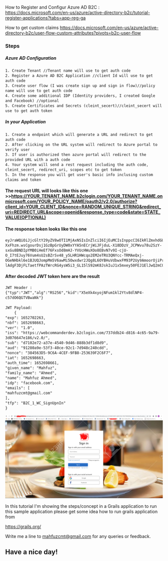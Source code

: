 
How to Register and Configur Azure AD B2C : https://docs.microsoft.com/en-us/azure/active-directory-b2c/tutorial-register-applications?tabs=app-reg-ga

How to get custom claims https://docs.microsoft.com/en-us/azure/active-directory-b2c/user-flow-custom-attributes?pivots=b2c-user-flow

### Steps

##### Azure AD Configuration
    1. Create Tenant //Tenant name will use to get auth code
    2. Register a Azure AD B2C Application //client Id will use to get auth code
    3. Create user flow (I was create sign up and sign in flow)//policy name will use to get auth code
    4. Create some additional IDP (Identity providers, I created Google and Facebook) //optional
    5. Create Certificates and Secrets (cleint_secert)//cleint_secert will use to get auth token

##### In your Application
    1. Create a endpoint which will generate a URL and redirect to get auth code
    2. After clicking on the URL system will redirect to Azure portal to verify user
    3. If user is authorized then azure portal will redirect to the provided URL with a auth code
    4. Your system will send a rest request including the auth code, cleint_secert, redirect_uri, scopes etc to get token
    5. In the response you will get user's basic info inclusing custom claims and token


#### The request URL will looks like this one >>https://YOUR_TENANT_NAME.b2clogin.com/YOUR_TENANT_NAME.onmicrosoft.com/YOUR_POLICY_NAME/oauth2/v2.0/authorize?client_id=YOUR_CLIENT_ID&nonce=RANDOM_UNIQUE_STRING&redirect_uri=REDIRECT_URL&scope=openid&response_type=code&state=STATE_VALUE(OPTIONAL)

#### The response token looks like this one 

    eyJraWQiOiJjcGltY29yZV8wOTI1MjAxNSIsInZlciI6IjEuMCIsInppcCI6IkRlZmxhdGUiLCJzZXIiOiIxLjAifQ..2IaT6uKWR-XxFhzm.wsCgourDsj1GzBpGrUyDW0xYYA5nECrjWiJFjduL-X18DDzV_JCPWvu78u2SzY-sxGu8BNDIpYMB0iHeEf76FxsOd8mHJ-YVUcHWuXOo8EBvN7v9I-cjU-O_I7tEJuy76Vum4sU2sBZrSv48_y5LHR1HWcqo2EM2eTRU3QNYcc-TRMAeQxj-OGeNHbkl6e1BJUQJompMm5V6awMi5Owxdwr2JQg8L6OYBHuVdbwxFM93P2Uy9AmoorOjiPrPD2OyYtSpvlGzO5uAffD18RAPHR1hJGhaSnjcFdQ0YYp0WXIBFj_envATI3yeVuKvE2Wh8IFuF7LHIz6Ebuc6GItG5dGB3P8aIK3MekiiqZ1uRmM9c2o6huGsxpMkUKv8PJHJslSztIAkKnTP1qvdE3LXQ2vjkCSZR2x72XP0mbeOP18GsgWniwSINMPi7vyHdsZpeMyJ1CzSVKt8DYvEK7vFPly2lre3UJX13G6ezmdMQxYZJbA7vG8Aeu1TYI9fIO_rm2MJURuG3s62AasWab6LJAq5900kXN6Cyd-lAdgF3DjFLTaetfPAzTWrcRG4ysW5i3_GL15lS92mK8JskIuJ1x5mxey50FEJ1ElJwQ2mC0K8hPULKECmyPgnnYnFbAB74tMMgqDo0UfF1wxFeeGfGEyh8Ejzqxw.yGwBP4Ht2ZOgJR6CqWjYcw

#### After decoded JWT token here are the result 

    JWT Header : {"typ":"JWT","alg":"RS256","kid":"X5eXk4xyojNFum1kl2Ytv8dlNP4-c57dO6QGTVBwaNk"}

    JWT Payload:
        {
    "exp": 1652702263,
    "nbf": 1652698663,
    "ver": "1.0",
    "iss": "https://webcommanderdev.b2clogin.com/737ddb24-d816-4c65-9a79-3d076647e186/v2.0/",
    "sub": "d7102e72-a37e-4540-9d46-888b3df1d8d9",
    "aud": "91280a9e-53f3-40ce-92c1-7d948c240cdd",
    "nonce": "384563D5-9C6A-4CEF-9FB8-253639F2C6F7",
    "iat": 1652698663,
    "auth_time": 1652698661,
    "given_name": "Mahfuz",
    "family_name": "Ahmed",
    "name": "Mahfuz Ahmed",
    "idp": "facebook.com",
    "emails": [
    "mahfuzcmt@gmail.com"
    ],
    "tfp": "B2C_1_WC_SignUpnIn"
    }


![login screen](https://github.com/mahfuzcmt/Azure-AD-B2C-SSO/blob/main/azure-active-directory-b2c-sso/azure_ad_b2c_login.PNG)

In this tutorial I'm showing the steps/concept in a Grails application to run this sample application please get some idea how to run grails application from

https://grails.org/

Write me a line to mahfuzcmt@gmail.com for any queries or feedback.

## Have a nice day!
